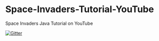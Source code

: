 # Space-Invaders-Tutorial-YouTube
Space Invaders Java Tutorial on YouTube

[![Gitter](https://badges.gitter.im/Join%20Chat.svg)](https://gitter.im/Dregron/Space-Invaders-Tutorial-YouTube?utm_source=badge&utm_medium=badge&utm_campaign=pr-badge)
